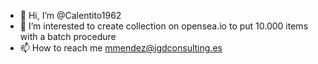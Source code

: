 - 👋 Hi, I’m @Calentito1962
- 👀 I’m interested to create collection on opensea.io to put 10.000 items with a batch procedure 
- 📫 How to reach me mmendez@igdconsulting.es

<!---
Calentito1962/Calentito1962 is a ✨ special ✨ repository because its `README.md` (this file) appears on your GitHub profile.
You can click the Preview link to take a look at your changes.
--->
